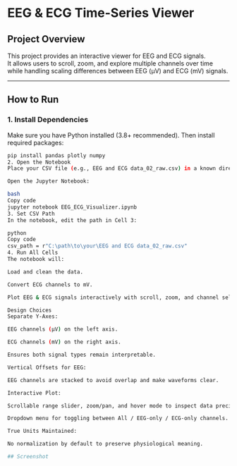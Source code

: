 # EEG & ECG Time-Series Viewer

## Project Overview
This project provides an interactive viewer for EEG and ECG signals.  
It allows users to scroll, zoom, and explore multiple channels over time while handling scaling differences between EEG (µV) and ECG (mV) signals.

---

## How to Run

### 1. Install Dependencies
Make sure you have Python installed (3.8+ recommended). Then install required packages:

```bash
pip install pandas plotly numpy
2. Open the Notebook
Place your CSV file (e.g., EEG and ECG data_02_raw.csv) in a known directory.

Open the Jupyter Notebook:

bash
Copy code
jupyter notebook EEG_ECG_Visualizer.ipynb
3. Set CSV Path
In the notebook, edit the path in Cell 3:

python
Copy code
csv_path = r"C:\path\to\your\EEG and ECG data_02_raw.csv"
4. Run All Cells
The notebook will:

Load and clean the data.

Convert ECG channels to mV.

Plot EEG & ECG signals interactively with scroll, zoom, and channel selection.

Design Choices
Separate Y-Axes:

EEG channels (µV) on the left axis.

ECG channels (mV) on the right axis.

Ensures both signal types remain interpretable.

Vertical Offsets for EEG:

EEG channels are stacked to avoid overlap and make waveforms clear.

Interactive Plot:

Scrollable range slider, zoom/pan, and hover mode to inspect data precisely.

Dropdown menu for toggling between All / EEG-only / ECG-only channels.

True Units Maintained:

No normalization by default to preserve physiological meaning.

## Screenshot



